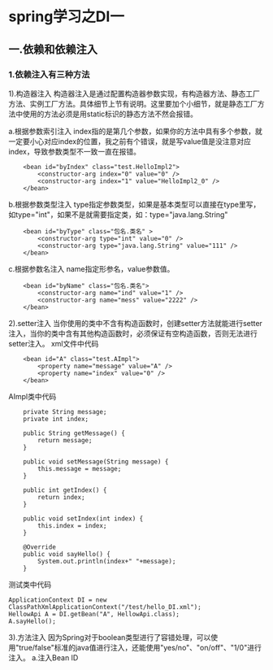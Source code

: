 # spring学习之DI一

## 一.依赖和依赖注入

### 1.依赖注入有三种方法
1).构造器注入
 构造器注入是通过配置构造器参数实现，有构造器方法、静态工厂方法、实例工厂方法。具体细节上节有说明。这里要加个小细节，就是静态工厂方法中使用的方法必须是用static标识的静态方法不然会报错。

a.根据参数索引注入
 index指的是第几个参数，如果你的方法中具有多个参数，就一定要小心对应index的位置，我之前有个错误，就是写value值是没注意对应index，导致参数类型不一致一直在报错。
```
    <bean id="byIndex" class="test.HelloImpl2">
        <constructor-arg index="0" value="0" />
        <constructor-arg index="1" value="HelloImpl2_0" />
    </bean>
```

b.根据参数类型注入
 type指定参数类型，如果是基本类型可以直接在type里写，如type="int"，如果不是就需要指定类，如：type="java.lang.String"
```
    <bean id="byType" class="包名.类名" >
        <constructor-arg type="int" value="0" />
        <constructor-arg type="java.lang.String" value="111" />
    </bean>
```

c.根据参数名注入
 name指定形参名，value参数值。
```
    <bean id="byName" class="包名.类名">
        <constructor-arg name="ind" value="1" />
        <constructor-arg name="mess" value="2222" />
    </bean>
```

2).setter注入
 当你使用的类中不含有构造函数时，创建setter方法就能进行setter注入，当你的类中含有其他构造函数时，必须保证有空构造函数，否则无法进行setter注入。
 xml文件中代码
```
    <bean id="A" class="test.AImpl">
        <property name="message" value="A" />
        <property name="index" value="0" />
    </bean>
```
 AImpl类中代码
```
    private String message;
    private int index;
    
    public String getMessage() {
        return message;
    }

    public void setMessage(String message) {
        this.message = message;
    }

    public int getIndex() {
        return index;
    }

    public void setIndex(int index) {
        this.index = index;
    }

    @Override
    public void sayHello() {
        System.out.println(index+" "+message);
    }

```

 测试类中代码
```
ApplicationContext DI = new ClassPathXmlApplicationContext("/test/hello_DI.xml");
HellowApi A = DI.getBean("A", HellowApi.class);
A.sayHello();
```

3).方法注入
    因为Spring对于boolean类型进行了容错处理，可以使用"true/false"标准的java值进行注入，还能使用"yes/no"、"on/off"、"1/0"进行注入。
a.注入Bean ID

